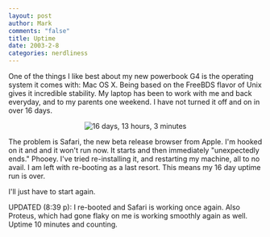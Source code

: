 ```yaml
--- 
layout: post
author: Mark
comments: "false"
title: Uptime
date: 2003-2-8
categories: nerdliness
---
```

One of the things I like best about my new powerbook G4 is the operating system  it comes with: Mac OS X. Being based on the FreeBDS flavor of Unix gives it incredible stability. My laptop has been to work with me and back everyday, and to my parents one weekend. I have not turned it off and on in over 16 days.

<div align="center">
<img src="http://www.zanshin.net/images/uptime.jpg" border="0" alt="16 days, 13 hours, 3 minutes"></div>

The problem is Safari, the new beta release browser from Apple. I'm hooked on it and and it won't run now. It starts and then immediately "unexpectedly ends." Phooey. I've tried re-installing it, and restarting my machine, all to no avail. I am left with re-booting as a last resort. This means my 16 day uptime run is over.

I'll just have to start again.

UPDATED (8:39 p): I re-booted and Safari is working once again. Also Proteus, which had gone flaky on me is working smoothly again as well. Uptime 10 minutes and counting.
